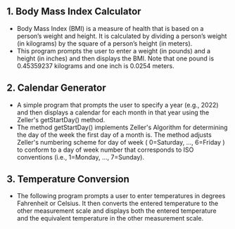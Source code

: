 ## 1. Body Mass Index Calculator

- Body Mass Index (BMI) is a measure of health that is based on a person’s weight and height. It is calculated by dividing a person’s weight (in kilograms) by the square of a person’s height (in meters).
- This program prompts the user to enter a weight (in pounds) and a height (in inches) and then displays the BMI. Note that one pound is 0.45359237 kilograms and one inch is 0.0254 meters.


## 2. Calendar Generator

- A simple program that prompts the user to specify a year (e.g., 2022) and then displays a calendar for each month in that year using the Zeller's getStartDay() method.
- The method getStartDay() implements Zeller's Algorithm for determining the day of the week the first day of a month is. The method adjusts Zeller's numbering scheme for day of week ( 0=Saturday, ..., 6=Friday ) to conform to a day of week number that corresponds to ISO conventions (i.e., 1=Monday, ..., 7=Sunday).


## 3. Temperature Conversion 

- The following program prompts a user to enter temperatures in degrees Fahrenheit or Celsius. It then converts the entered temperature to the other measurement scale and displays both the entered temperature and the equivalent temperature in the other measurement scale.
